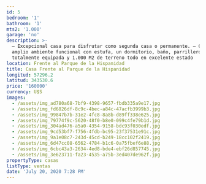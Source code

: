 ```yaml
---
id: 5
bedroom: '1'
bathroom: '1'
mts2: '1.000'
garage: 'no'
description: >-
  – Excepcional casa para disfrutar como segunda casa o permanente. – Consta de
  amplio ambiente funcional con estufa, un dormitorio, baño, parrillero,
  totalmente equipada y 1.000 M2 de terreno todo en excelente estado
location: Frente al Parque de la Hispanidad
title: Casa Frente al Parque de la Hispanidad
longitud: 57296.2
latitud: 343530.6
price: '160000'
currency: U$S
images:
  - /assets/img_ad780a68-7bf9-4398-9657-fbdb335a9e17.jpg
  - /assets/img_fd6826df-8c9c-4bec-a84c-47acfb3999b3.jpg
  - /assets/img_99847b7b-31e2-4fc8-8a8b-d89ff338e625.jpg
  - /assets/img_79774f9c-5620-48f0-b8e0-099c4fe79b1d.jpg
  - /assets/img_304ad476-a5a0-4354-9158-bdc93f030edf.jpg
  - /assets/img_9cd53bf7-f756-4fdb-bc95-23f37531e91c.jpg
  - /assets/img_9a1e08c7-243d-45cd-b249-18cc102f2419.jpg
  - /assets/img_6d47cc08-6562-4784-b1c6-0a75fbef6e88.jpg
  - /assets/img_6cbc43a3-2634-4ed8-bde4-ebf26d857745.jpg
  - /assets/img_3e623711-fa23-4535-a75b-3ed407de962f.jpg
propertyType: casas
listType: ventas
date: 'July 20, 2020 7:28 PM'
---
```


